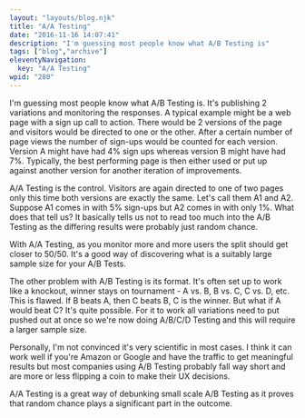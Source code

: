 ```yaml
---
layout: "layouts/blog.njk"
title: "A/A Testing"
date: "2016-11-16 14:07:41"
description: "I'm guessing most people know what A/B Testing is"
tags: ["blog","archive"]
eleventyNavigation:
  key: "A/A Testing"
wpid: "280"
---
```

I'm guessing most people know what A/B Testing is. It's publishing 2 variations and monitoring the responses. A typical example might be a web page with a sign up call to action. There would be 2 versions of the page and visitors would be directed to one or the other. After a certain number of page views the number of sign-ups would be counted for each version. Version A might have had 4% sign ups whereas version B might have had 7%. Typically, the best performing page is then either used or put up against another version for another iteration of improvements.

A/A Testing is the control. Visitors are again directed to one of two pages only this time both versions are exactly the same. Let's call them A1 and A2. Suppose A1 comes in with 5% sign-ups but A2 comes in with only 1%. What does that tell us? It basically tells us not to read too much into the A/B Testing as the differing results were probably just random chance.

With A/A Testing, as you monitor more and more users the split should get closer to 50/50. It's a good way of discovering what is a suitably large sample size for your A/B Tests.

The other problem with A/B Testing is its format. It's often set up to work like a knockout, winner stays on tournament - A vs. B, B vs. C, C vs. D, etc. This is flawed. If B beats A, then C beats B, C is the winner. But what if A would beat C? It's quite possible. For it to work all variations need to put pushed out at once so we're now doing A/B/C/D Testing and this will require a larger sample size.

Personally, I'm not convinced it's very scientific in most cases. I think it can work well if you're Amazon or Google and have the traffic to get meaningful results but most companies using A/B Testing probably fall way short and are more or less flipping a coin to make their UX decisions.

A/A Testing is a great way of debunking small scale A/B Testing as it proves that random chance plays a significant part in the outcome.